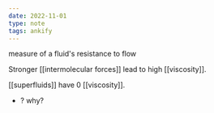 ```yaml
---
date: 2022-11-01
type: note
tags: ankify
---
```


measure of a fluid's resistance to flow

Stronger [[intermolecular forces]] lead to high [[viscosity]].

[[superfluids]] have 0 [[viscosity]].
- ? why?
